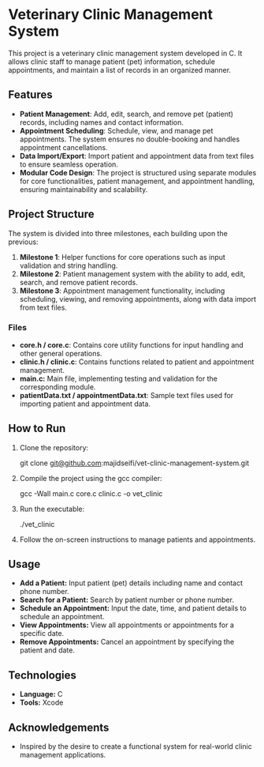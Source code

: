 # Veterinary Clinic Management System

This project is a veterinary clinic management system developed in C. It allows clinic staff to manage patient (pet) information, schedule appointments, and maintain a list of records in an organized manner.

## Features

- **Patient Management**: Add, edit, search, and remove pet (patient) records, including names and contact information.
- **Appointment Scheduling**: Schedule, view, and manage pet appointments. The system ensures no double-booking and handles appointment cancellations.
- **Data Import/Export**: Import patient and appointment data from text files to ensure seamless operation.
- **Modular Code Design**: The project is structured using separate modules for core functionalities, patient management, and appointment handling, ensuring maintainability and scalability.

## Project Structure

The system is divided into three milestones, each building upon the previous:

1. **Milestone 1**: Helper functions for core operations such as input validation and string handling.
2. **Milestone 2**: Patient management system with the ability to add, edit, search, and remove patient records.
3. **Milestone 3**: Appointment management functionality, including scheduling, viewing, and removing appointments, along with data import from text files.

### Files

- **core.h / core.c**: Contains core utility functions for input handling and other general operations.
- **clinic.h / clinic.c**: Contains functions related to patient and appointment management.
- **main.c:** Main file, implementing testing and validation for the corresponding module.
- **patientData.txt / appointmentData.txt**: Sample text files used for importing patient and appointment data.

## How to Run

1. Clone the repository:

   git clone git@github.com:majidseifi/vet-clinic-management-system.git

2. Compile the project using the gcc compiler:

   gcc -Wall main.c core.c clinic.c -o vet_clinic

3. Run the executable:

   ./vet_clinic

4. Follow the on-screen instructions to manage patients and appointments.

## Usage
- **Add a Patient:** Input patient (pet) details including name and contact phone number.
- **Search for a Patient:** Search by patient number or phone number.
- **Schedule an Appointment:** Input the date, time, and patient details to schedule an appointment.
- **View Appointments:** View all appointments or appointments for a specific date.
- **Remove Appointments:** Cancel an appointment by specifying the patient and date.

## Technologies
- **Language:** C
- **Tools:** Xcode

## Acknowledgements
- Inspired by the desire to create a functional system for real-world clinic management applications.
